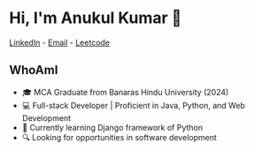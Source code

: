 # Hi, I'm Anukul Kumar 👋
 [LinkedIn](https://linkedin.com/in/anukulkumar) -
 [Email](mailto:anukul6565@gmail.com) -
 [Leetcode](https://leetcode.com/u/anukulsahu/)
## WhoAmI
- 🎓 MCA Graduate from Banaras Hindu University (2024)
- 💻 Full-stack Developer | Proficient in Java, Python, and Web Development
- 🌱 Currently learning Django framework of Python
- 🔍 Looking for opportunities in software development


